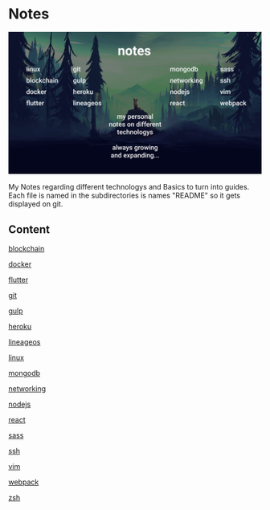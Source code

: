# Notes

![cover](docs/cover.png)

My Notes regarding different technologys and Basics to turn into guides.
Each file is named in the subdirectories is names "README" so it gets displayed on git.

## Content

[blockchain](./blockchain)

[docker](./docker)

[flutter](./flutter)

[git](./git)

[gulp](./gulp)

[heroku](./heroku)

[lineageos](./lineageos)

[linux](./linux)

[mongodb](./mongodb)

[networking](./networking)

[nodejs](./nodejs)

[react](./react)

[sass](./sass)

[ssh](./ssh)

[vim](./vim)

[webpack](./webpack)

[zsh](./zsh)
